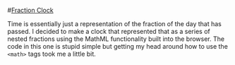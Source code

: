 #[Fraction Clock](https://dkallen78.github.io/clocks/fraction-clock/fractionClock.html)

Time is essentially just a representation of the fraction of the day that has passed. I decided to make a clock that represented that as a series of nested fractions using the MathML functionality built into the browser. The code in this one is stupid simple but getting my head around how to use the `<math>` tags took me a little bit. 